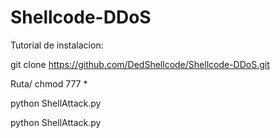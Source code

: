 # Shellcode-DDoS

Tutorial de instalacion:

git clone https://github.com/DedShellcode/Shellcode-DDoS.git

Ruta/ chmod 777 *

python ShellAttack.py

python ShellAttack.py <url>
